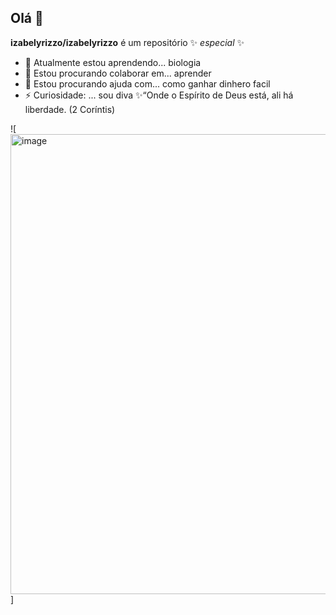 ## Olá 👋

**izabelyrizzo/izabelyrizzo** é um repositório ✨ _especial_ ✨ 

- 🌱 Atualmente estou aprendendo... biologia
- 👯 Estou procurando colaborar em... aprender
- 🤔 Estou procurando ajuda com... como ganhar dinhero facil
- ⚡ Curiosidade: ... sou diva
  ✨“Onde o Espírito de Deus está, ali há liberdade. (2 Coríntis)

![<img width="736" height="736" alt="image" src="https://github.com/user-attachments/assets/c470dda0-4363-444e-9aa1-6d37e998fa39" />]
